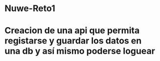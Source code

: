 # Nuwe-Reto1


# Creacion de una api que permita registarse y guardar los datos en una db y así mismo  poderse loguear 


